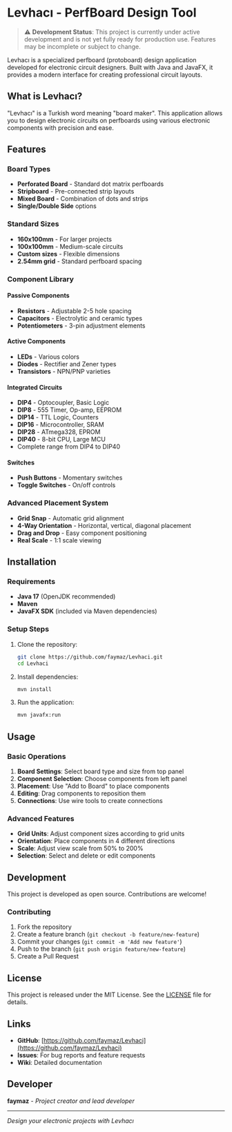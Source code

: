 # Levhacı - PerfBoard Design Tool

> ⚠️ **Development Status**: This project is currently under active development and is not yet fully ready for production use. Features may be incomplete or subject to change.

Levhacı is a specialized perfboard (protoboard) design application developed for electronic circuit designers. Built with Java and JavaFX, it provides a modern interface for creating professional circuit layouts.

## What is Levhacı?

"Levhacı" is a Turkish word meaning "board maker". This application allows you to design electronic circuits on perfboards using various electronic components with precision and ease.

## Features

### Board Types
- **Perforated Board** - Standard dot matrix perfboards
- **Stripboard** - Pre-connected strip layouts
- **Mixed Board** - Combination of dots and strips
- **Single/Double Side** options

### Standard Sizes
- **160x100mm** - For larger projects
- **100x100mm** - Medium-scale circuits
- **Custom sizes** - Flexible dimensions
- **2.54mm grid** - Standard perfboard spacing

### Component Library

#### Passive Components
- **Resistors** - Adjustable 2-5 hole spacing
- **Capacitors** - Electrolytic and ceramic types
- **Potentiometers** - 3-pin adjustment elements

#### Active Components  
- **LEDs** - Various colors
- **Diodes** - Rectifier and Zener types
- **Transistors** - NPN/PNP varieties

#### Integrated Circuits
- **DIP4** - Optocoupler, Basic Logic
- **DIP8** - 555 Timer, Op-amp, EEPROM  
- **DIP14** - TTL Logic, Counters
- **DIP16** - Microcontroller, SRAM
- **DIP28** - ATmega328, EPROM
- **DIP40** - 8-bit CPU, Large MCU
- Complete range from DIP4 to DIP40

#### Switches
- **Push Buttons** - Momentary switches
- **Toggle Switches** - On/off controls

### Advanced Placement System
- **Grid Snap** - Automatic grid alignment
- **4-Way Orientation** - Horizontal, vertical, diagonal placement
- **Drag and Drop** - Easy component positioning
- **Real Scale** - 1:1 scale viewing

## Installation

### Requirements
- **Java 17** (OpenJDK recommended)
- **Maven** 
- **JavaFX SDK** (included via Maven dependencies)

### Setup Steps
1. Clone the repository:
   ```bash
   git clone https://github.com/faymaz/Levhaci.git
   cd Levhaci
   ```

2. Install dependencies:
   ```bash
   mvn install
   ```

3. Run the application:
   ```bash
   mvn javafx:run
   ```

## Usage

### Basic Operations
1. **Board Settings**: Select board type and size from top panel
2. **Component Selection**: Choose components from left panel
3. **Placement**: Use "Add to Board" to place components
4. **Editing**: Drag components to reposition them
5. **Connections**: Use wire tools to create connections

### Advanced Features
- **Grid Units**: Adjust component sizes according to grid units
- **Orientation**: Place components in 4 different directions
- **Scale**: Adjust view scale from 50% to 200%
- **Selection**: Select and delete or edit components

## Development

This project is developed as open source. Contributions are welcome!

### Contributing
1. Fork the repository
2. Create a feature branch (`git checkout -b feature/new-feature`)
3. Commit your changes (`git commit -m 'Add new feature'`)
4. Push to the branch (`git push origin feature/new-feature`)
5. Create a Pull Request

## License

This project is released under the MIT License. See the [LICENSE](LICENSE) file for details.

## Links

- **GitHub**: [https://github.com/faymaz/Levhaci](https://github.com/faymaz/Levhaci)
- **Issues**: For bug reports and feature requests
- **Wiki**: Detailed documentation

## Developer

**faymaz** - *Project creator and lead developer*

---

*Design your electronic projects with Levhacı*